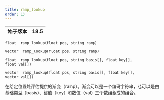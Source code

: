 ```yaml
---
title: ramp_lookup
order: 13
---
```

| 始于版本 | 18.5 |
| --- | --- |

`float  ramp_lookup(float pos, string ramp)`

`vector  ramp_lookup(float pos, string ramp)`

`float  ramp_lookup(float pos, string basis[], float key[], float val[])`

`vector  ramp_lookup(float pos, string basis[], float key[], vector val[])`

在给定位置处评估提供的渐变（ramp）。渐变可以是一个编码字符串，也可以是由基础类型（basis）、键值（key）和数值（val）三个数组组成的组合。

